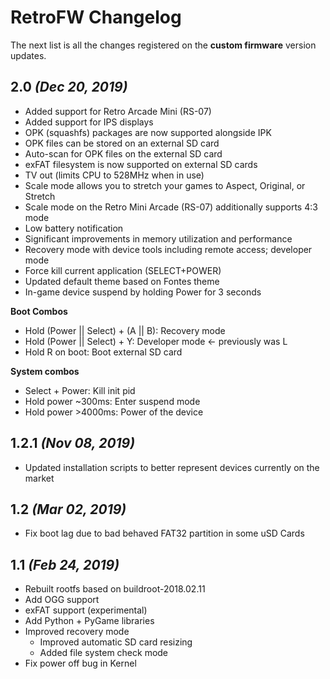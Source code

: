 # RetroFW Changelog

The next list is all the changes registered on the **custom firmware** version updates.

## 2.0 _(Dec 20, 2019)_
- Added support for Retro Arcade Mini (RS-07)
- Added support for IPS displays
- OPK (squashfs) packages are now supported alongside IPK
- OPK files can be stored on an external SD card
- Auto-scan for OPK files on the external SD card
- exFAT filesystem is now supported on external SD cards
- TV out (limits CPU to 528MHz when in use)
- Scale mode allows you to stretch your games to Aspect, Original, or Stretch
- Scale mode on the Retro Mini Arcade (RS-07) additionally supports 4:3 mode
- Low battery notification
- Significant improvements in memory utilization and performance
- Recovery mode with device tools including remote access; developer mode
- Force kill current application (SELECT+POWER)
- Updated default theme based on Fontes theme
- In-game device suspend by holding Power for 3 seconds

**Boot Combos**
- Hold (Power || Select) + (A || B): Recovery mode
- Hold (Power || Select) + Y: Developer mode <- previously was L
- Hold R on boot: Boot external SD card

**System combos**
- Select + Power: Kill init pid
- Hold power ~300ms: Enter suspend mode
- Hold power >4000ms: Power of the device

## 1.2.1 _(Nov 08, 2019)_
- Updated installation scripts to better represent devices currently on the market

## 1.2 _(Mar 02, 2019)_
- Fix boot lag due to bad behaved FAT32 partition in some uSD Cards

## 1.1 _(Feb 24, 2019)_
- Rebuilt rootfs based on buildroot-2018.02.11
- Add OGG support
- exFAT support (experimental)
- Add Python + PyGame libraries
- Improved recovery mode
  - Improved automatic SD card resizing
  - Added file system check mode
- Fix power off bug in Kernel
